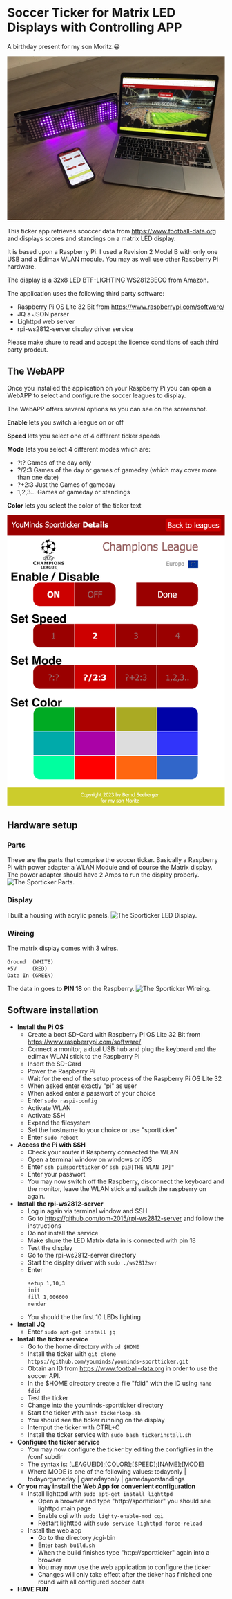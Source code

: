 # Soccer  Ticker for Matrix LED Displays with Controlling APP

A birthday present for my son Moritz.:grinning:


![The Sporticker in action with Apps controlling the leagues.](sportticker.jpeg)

This ticker app retrieves scoccer data from https://www.football-data.org and displays scores and standings on a matrix LED display.

It is based upon a Raspberry Pi. I used a Revision 2 Model B with only one USB and a Edimax WLAN module. You may as well use other Raspberry Pi hardware.

The display is a 32x8 LED BTF-LIGHTING WS2812BECO from Amazon.

The application uses the following third party software:

- Raspberry Pi OS Lite 32 Bit from https://www.raspberrypi.com/software/
- JQ a JSON parser
- Lighttpd web server
- rpi-ws2812-server display driver service

Please make shure to read and accept the licence conditions of each third party prodcut.

## The WebAPP

Once you installed the application on your Raspberry Pi you can open a WebAPP to select and configure the soccer leagues to display.

The WebAPP offers several options as you can see on the screenshot.


**Enable** lets you switch a league on or off

**Speed** lets you select one of 4 different ticker speeds

**Mode** lets you select 4 different modes which are:
- ?:? Games of the day only
- ?/2:3 Games of the day or games of gameday (which may cover more than one date)
- ?+2:3 Just the Games of gameday
- 1,2,3... Games of gameday or standings

**Color** lets you select the color of the ticker text

![The Sporticker WebAPP.](appdetails.png)




## Hardware setup

### Parts
These are the parts that comprise the soccer ticker. Basically a Raspberry Pi with power adapter a WLAN Module and of course the Matrix display. The power adapter should have 2 Amps to run the display proberly.
![The Sporticker Parts.](parts.png)

### Display
I built a housing with acrylic panels.
![The Sporticker LED Display.](matrix.png)

### Wireing
The matrix display comes with 3 wires. 
```
Ground  (WHITE)
+5V     (RED)
Data In (GREEN)
```
The data in goes to **PIN 18** on the Raspberry.
![The Sporticker Wireing.](wire.png)

## Software installation

- **Install the Pi OS**
  - Create a boot SD-Card with Raspberry Pi OS Lite 32 Bit from https://www.raspberrypi.com/software/
  - Connect a monitor, a dual USB hub and plug the keyboard and the edimax WLAN stick to the Raspberry Pi
  - Insert the SD-Card
  - Power the Raspberry Pi
  - Wait for the end of the setup process of the Raspberry Pi OS Lite 32
  - When asked enter exactly "pi" as user
  - When asked enter a passwort of your choice
  - Enter ``` sudo raspi-config ```
  - Activate WLAN
  - Activate SSH
  - Expand the filesystem
  - Set the hostname to your choice or use "sportticker"
  - Enter ```sudo reboot```
- **Access the Pi with SSH**
  - Check your router if Raspberry connected the WLAN
  - Open a terminal window on windows or iOS
  - Enter ```ssh pi@sportticker``` or ```ssh pi@[THE WLAN IP]"```
  - Enter your passwort
  - You may now switch off the Raspberry, disconnect the keyboard and the monitor, leave the WLAN stick and switch the raspberry on again.
- **Install the rpi-ws2812-server**
  - Log in again via terminal window and SSH
  - Go to https://github.com/tom-2015/rpi-ws2812-server and follow the instructions
  - Do not install the service
  - Make shure the LED Matrix data in is connected with pin 18
  - Test the display
  - Go to the rpi-ws2812-server directory
  - Start the display driver with ```sudo ./ws2812svr```
  - Enter
    ```
    setup 1,10,3 
    init 
    fill 1,006600 
    render
    ```
  - You should the the first 10 LEDs lighting
- **Install JQ**
  - Enter ```sudo apt-get install jq```
- **Install the ticker service**
  - Go to the home directory with ```cd $HOME```
  - Install the ticker with ```git clone https://github.com/youminds/youminds-sportticker.git```
  - Obtain an ID from https://www.football-data.org in order to use the soccer API.
  - In the $HOME directory create a file "fdid" with the ID using ```nano fdid```
  - Test the ticker 
  - Change into the youminds-sportticker directory 
  - Start the ticker with ```bash tickerloop.sh```
  - You should see the ticker running on the display
  - Interrput the ticker with CTRL+C
  - Install the ticker service with ```sudo bash tickerinstall.sh```
- **Configure the ticker service**
  - You may now configure the ticker by editing the configfiles in the /conf subdir
  - The syntax is: [LEAGUEID];[COLOR];[SPEED];[NAME];[MODE]
  - Where MODE is one of the following values: todayonly | todayorgameday | gamedayonly | gamedayorstandings
- **Or you may install the Web App for convenient configuration**
  - Install lighttpd with ```sudo apt-get install lighttpd```
    - Open a browser and type "http://sportticker" you should see lighttpd main page
    - Enable cgi with ```sudo lighty-enable-mod cgi```
    - Restart lighttpd with ```sudo service lighttpd force-reload```
  - Install the web app
    - Go to the directory /cgi-bin
    - Enter ```bash build.sh```
    - When the build finishes type "http://sportticker" again into a browser
    - You may now use the web application to configure the ticker
    - Changes will only take effect after the ticker has finished one round with all configured soccer data
- **HAVE FUN**
  

